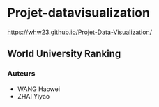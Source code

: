 # Projet-datavisualization
https://whw23.github.io/Projet-Data-Visualization/
## World University Ranking
### Auteurs
- WANG Haowei
- ZHAI Yiyao
